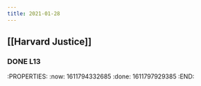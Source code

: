 ```yaml
---
title: 2021-01-28
---
```


## [[Harvard Justice]]
### DONE L13
:PROPERTIES:
:now: 1611794332685
:done: 1611797929385
:END:
###
